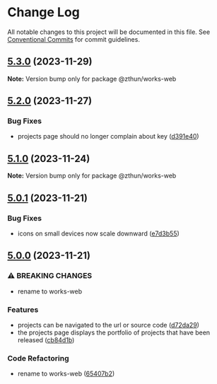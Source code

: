 # Change Log

All notable changes to this project will be documented in this file.
See [Conventional Commits](https://conventionalcommits.org) for commit guidelines.

## [5.3.0](https://github.com/zthun/works/compare/v5.2.0...v5.3.0) (2023-11-29)

**Note:** Version bump only for package @zthun/works-web





## [5.2.0](https://github.com/zthun/works/compare/v5.1.0...v5.2.0) (2023-11-27)


### Bug Fixes

* projects page should no longer complain about key ([d391e40](https://github.com/zthun/works/commit/d391e403110fd6e6506ae4e3edda5b269c3b30a1))



## [5.1.0](https://github.com/zthun/works/compare/v5.0.1...v5.1.0) (2023-11-24)

**Note:** Version bump only for package @zthun/works-web





## [5.0.1](https://github.com/zthun/works/compare/v5.0.0...v5.0.1) (2023-11-21)


### Bug Fixes

* icons on small devices now scale downward ([e7d3b55](https://github.com/zthun/works/commit/e7d3b55f7fea3b59aba61c7b97dfff76776c0746))



## [5.0.0](https://github.com/zthun/works/compare/v4.0.0...v5.0.0) (2023-11-21)


### ⚠ BREAKING CHANGES

* rename to works-web

### Features

* projects can be navigated to the url or source code ([d72da29](https://github.com/zthun/works/commit/d72da292450e7721a1ddb4c397ec292745239b92))
* the projects page displays the portfolio of projects that have been released ([cb84d1b](https://github.com/zthun/works/commit/cb84d1b9529cd16d5b9167c8db496a38b0a8aac5))


### Code Refactoring

* rename to works-web ([65407b2](https://github.com/zthun/works/commit/65407b2615e2463bc30055d4e2809ba4be1b2aae))
